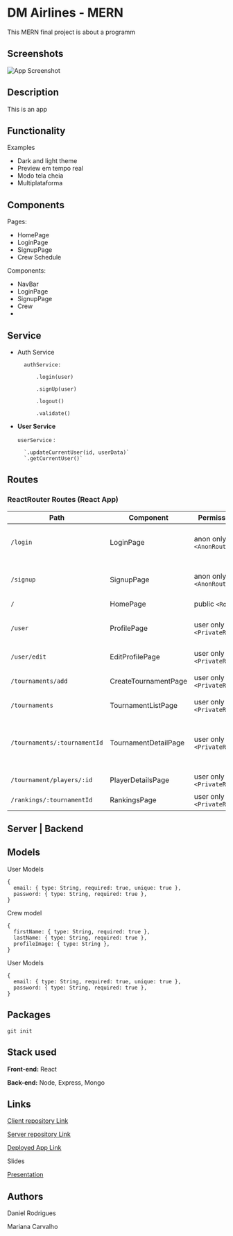 # DM Airlines - MERN
This MERN final project is about a programm 


## Screenshots

![App Screenshot](https://via.placeholder.com/468x300?text=App+Screenshot+Here)


## Description
This is an app 
## Functionality
Examples
- Dark and light theme
- Preview em tempo real
- Modo tela cheia
- Multiplataforma


## Components
Pages:

* HomePage
* LoginPage
* SignupPage
* Crew Schedule

Components:
* NavBar
* LoginPage
* SignupPage
* Crew
* 
## Service
* Auth Service

        authService:

            .login(user)

            .signUp(user)

            .logout()

            .validate()

- **User Service**

     `userService` :   

        `.updateCurrentUser(id, userData)`
        `.getCurrentUser()`       
## Routes
### ReactRouter Routes (React App)
| Path                         | Component            | Permissions                | Behavior                                                  |
| ---------------------------- | -------------------- | -------------------------- | --------------------------------------------------------- |
| `/login`                     | LoginPage            | anon only `<AnonRoute>`    | Login form, navigates to home page after login.           |
| `/signup`                    | SignupPage           | anon only  `<AnonRoute>`   | Signup form, navigates to home page after signup.         |
| `/`                          | HomePage             | public `<Route>`           | Home page.                                                |
| `/user`              | ProfilePage          | user only `<PrivateRoute>` | User and player profile for the current user.             |
| `/user/edit`         | EditProfilePage      | user only `<PrivateRoute>` | Edit user profile form.                                   |
| `/tournaments/add`           | CreateTournamentPage | user only `<PrivateRoute>` | Create new tournament form.                               |
| `/tournaments`               | TournamentListPage   | user only `<PrivateRoute>` | Tournaments list.                                         |
| `/tournaments/:tournamentId` | TournamentDetailPage | user only `<PrivateRoute>` | Tournament details. Shows players list and other details. |
| `/tournament/players/:id`    | PlayerDetailsPage    | user only `<PrivateRoute>` | Single player details.                                    |
| `/rankings/:tournamentId`    | RankingsPage         | user only `<PrivateRoute>` | Tournament rankings list.                                 |



## Server | Backend

## Models

User Models
```
{
  email: { type: String, required: true, unique: true },
  password: { type: String, required: true },
}
```
Crew model
```
{
  firstName: { type: String, required: true },
  lastName: { type: String, required: true },
  profileImage: { type: String },
}
```

User Models
```
{
  email: { type: String, required: true, unique: true },
  password: { type: String, required: true },
}
```




## Packages

```
git init

```
## Stack used

**Front-end:** React

**Back-end:** Node, Express, Mongo


## Links

[Client repository Link]()

[Server repository Link]()

[Deployed App Link]()

Slides

[Presentation](https://choosealicense.com/licenses/mit/)
## Authors
Daniel Rodrigues 

Mariana Carvalho




